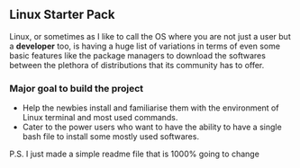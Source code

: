 ## Linux Starter Pack

Linux, or sometimes as I like to call the OS where you are not just a user but a <b>developer</b> too, is having a huge list of variations 
in terms of even some basic features like the package managers to download the softwares between the plethora of distributions that its 
community has to offer.

### Major goal to build the project

- Help the newbies install and familiarise them with the environment of Linux terminal and most used commands.
- Cater to the power users who want to have the ability to have a single bash file to install some mostly used softwares.

P.S. I just made a simple readme file that is 1000% going to change 